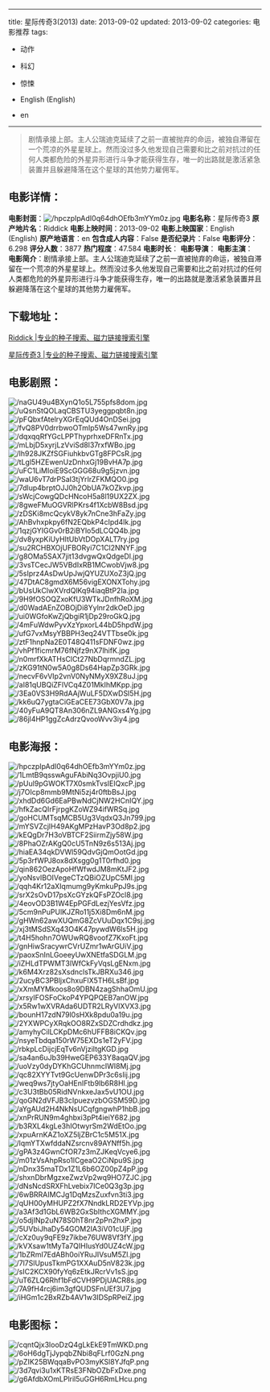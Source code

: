 
---
title: 星际传奇3(2013)
date: 2013-09-02
updated: 2013-09-02
categories: 电影推荐
tags:
- 动作
- 科幻
- 惊悚

- English (English)
- en
---


> 剧情承接上部。主人公瑞迪克延续了之前一直被抛弃的命运，被独自滞留在一个荒凉的外星星球上。然而没过多久他发现自己需要和比之前对抗过的任何人类都危险的外星异形进行斗争才能获得生存，唯一的出路就是激活紧急装置并且躲避降落在这个星球的其他势力雇佣军。

## **电影详情**：

**电影封面**：<img src="https://image.tmdb.org/t/p/w200/hpczpIpAdI0q64dhOEfb3mYYm0z.jpg" alt="/hpczpIpAdI0q64dhOEfb3mYYm0z.jpg" title="/hpczpIpAdI0q64dhOEfb3mYYm0z.jpg">
**电影名称**：星际传奇3
**原产地片名**：Riddick
**电影上映时间**：2013-09-02
**电影上映国家**：English (English)
**原产地语言**：en
**包含成人内容**：False
**是否纪录片**：False
**电影评分**：6.298
**评分人数**：3877
**热门程度**：47.584
**电影时长**：
**电影导演**：
**电影主演**：
**电影简介**：剧情承接上部。主人公瑞迪克延续了之前一直被抛弃的命运，被独自滞留在一个荒凉的外星星球上。然而没过多久他发现自己需要和比之前对抗过的任何人类都危险的外星异形进行斗争才能获得生存，唯一的出路就是激活紧急装置并且躲避降落在这个星球的其他势力雇佣军。

## **下载地址**：
[Riddick |专业的种子搜索、磁力链接搜索引擎](https://movie.amd794.com:2083/?search=Riddick&ordering=&mode=match_phrase&page_size=10&page=1)

[星际传奇3 |专业的种子搜索、磁力链接搜索引擎](https://movie.amd794.com:2083/?search=%E6%98%9F%E9%99%85%E4%BC%A0%E5%A5%873&ordering=&mode=match_phrase&page_size=10&page=1)
 

## **电影剧照**：
<img src="https://image.tmdb.org/t/p/original/naGU49u4BXynQ1o5L755pfs8dom.jpg" alt="/naGU49u4BXynQ1o5L755pfs8dom.jpg" title="/naGU49u4BXynQ1o5L755pfs8dom.jpg"><img src="https://image.tmdb.org/t/p/original/uQsnStQOLaqCBSTU3yeggpqbt8n.jpg" alt="/uQsnStQOLaqCBSTU3yeggpqbt8n.jpg" title="/uQsnStQOLaqCBSTU3yeggpqbt8n.jpg"><img src="https://image.tmdb.org/t/p/original/pFQbxfAtelryXGrEqQUd4OnDSei.jpg" alt="/pFQbxfAtelryXGrEqQUd4OnDSei.jpg" title="/pFQbxfAtelryXGrEqQUd4OnDSei.jpg"><img src="https://image.tmdb.org/t/p/original/fvQ8PV0drrbwoOTmIp5Ws47wnRy.jpg" alt="/fvQ8PV0drrbwoOTmIp5Ws47wnRy.jpg" title="/fvQ8PV0drrbwoOTmIp5Ws47wnRy.jpg"><img src="https://image.tmdb.org/t/p/original/dqxqqRfYGcLPPThyprhxeDFRnTx.jpg" alt="/dqxqqRfYGcLPPThyprhxeDFRnTx.jpg" title="/dqxqqRfYGcLPPThyprhxeDFRnTx.jpg"><img src="https://image.tmdb.org/t/p/original/mLbjD5xyrjLzVviSd8l37rxfWBo.jpg" alt="/mLbjD5xyrjLzVviSd8l37rxfWBo.jpg" title="/mLbjD5xyrjLzVviSd8l37rxfWBo.jpg"><img src="https://image.tmdb.org/t/p/original/lh928JKZfSGFiuhkbvGTg8FPCsR.jpg" alt="/lh928JKZfSGFiuhkbvGTg8FPCsR.jpg" title="/lh928JKZfSGFiuhkbvGTg8FPCsR.jpg"><img src="https://image.tmdb.org/t/p/original/tLgl5HZEwenUzDnhxGj19BvHA7p.jpg" alt="/tLgl5HZEwenUzDnhxGj19BvHA7p.jpg" title="/tLgl5HZEwenUzDnhxGj19BvHA7p.jpg"><img src="https://image.tmdb.org/t/p/original/uFC1LiMIoiE9ScGGG68u9g5jzvn.jpg" alt="/uFC1LiMIoiE9ScGGG68u9g5jzvn.jpg" title="/uFC1LiMIoiE9ScGGG68u9g5jzvn.jpg"><img src="https://image.tmdb.org/t/p/original/waU6vT7drPSaI3tjYrIrZFKMQO0.jpg" alt="/waU6vT7drPSaI3tjYrIrZFKMQO0.jpg" title="/waU6vT7drPSaI3tjYrIrZFKMQO0.jpg"><img src="https://image.tmdb.org/t/p/original/7dlup4brptOJJ0h2ObUA7kOZkvp.jpg" alt="/7dlup4brptOJJ0h2ObUA7kOZkvp.jpg" title="/7dlup4brptOJJ0h2ObUA7kOZkvp.jpg"><img src="https://image.tmdb.org/t/p/original/sWcjCowgQDcHNcoH5a8l19UX2ZX.jpg" alt="/sWcjCowgQDcHNcoH5a8l19UX2ZX.jpg" title="/sWcjCowgQDcHNcoH5a8l19UX2ZX.jpg"><img src="https://image.tmdb.org/t/p/original/8gweFMuOGVRlPKrs4f1XcbW8Bsd.jpg" alt="/8gweFMuOGVRlPKrs4f1XcbW8Bsd.jpg" title="/8gweFMuOGVRlPKrs4f1XcbW8Bsd.jpg"><img src="https://image.tmdb.org/t/p/original/zDSKi8mcQcykV8yk7nCne3hFaZy.jpg" alt="/zDSKi8mcQcykV8yk7nCne3hFaZy.jpg" title="/zDSKi8mcQcykV8yk7nCne3hFaZy.jpg"><img src="https://image.tmdb.org/t/p/original/AhBvhxpkpy6fN2EQbkP4cIpd4lk.jpg" alt="/AhBvhxpkpy6fN2EQbkP4cIpd4lk.jpg" title="/AhBvhxpkpy6fN2EQbkP4cIpd4lk.jpg"><img src="https://image.tmdb.org/t/p/original/1qzjGYIGGv0rB2iBYlo5dLCQQ4b.jpg" alt="/1qzjGYIGGv0rB2iBYlo5dLCQQ4b.jpg" title="/1qzjGYIGGv0rB2iBYlo5dLCQQ4b.jpg"><img src="https://image.tmdb.org/t/p/original/dv8yxpKiUyHItUbVtDOpXALT7ry.jpg" alt="/dv8yxpKiUyHItUbVtDOpXALT7ry.jpg" title="/dv8yxpKiUyHItUbVtDOpXALT7ry.jpg"><img src="https://image.tmdb.org/t/p/original/su2RCHBXOjUFBORyi7C1Cl2NNYF.jpg" alt="/su2RCHBXOjUFBORyi7C1Cl2NNYF.jpg" title="/su2RCHBXOjUFBORyi7C1Cl2NNYF.jpg"><img src="https://image.tmdb.org/t/p/original/g8OMa5SAX7jit13dvgwQxQdgeDl.jpg" alt="/g8OMa5SAX7jit13dvgwQxQdgeDl.jpg" title="/g8OMa5SAX7jit13dvgwQxQdgeDl.jpg"><img src="https://image.tmdb.org/t/p/original/3vsTCecJW5VBdIxRB1MCwobVjw8.jpg" alt="/3vsTCecJW5VBdIxRB1MCwobVjw8.jpg" title="/3vsTCecJW5VBdIxRB1MCwobVjw8.jpg"><img src="https://image.tmdb.org/t/p/original/5sIprz4AsDwUpJwjQYUZUXoZ3jQ.jpg" alt="/5sIprz4AsDwUpJwjQYUZUXoZ3jQ.jpg" title="/5sIprz4AsDwUpJwjQYUZUXoZ3jQ.jpg"><img src="https://image.tmdb.org/t/p/original/47DtAC8gmdX6M56vigEXONXTohy.jpg" alt="/47DtAC8gmdX6M56vigEXONXTohy.jpg" title="/47DtAC8gmdX6M56vigEXONXTohy.jpg"><img src="https://image.tmdb.org/t/p/original/bUsUkClwXVrdQlKq94iaqBtP2Ia.jpg" alt="/bUsUkClwXVrdQlKq94iaqBtP2Ia.jpg" title="/bUsUkClwXVrdQlKq94iaqBtP2Ia.jpg"><img src="https://image.tmdb.org/t/p/original/9H9fOSOQZxoKfU3WTkJDnfhRoXM.jpg" alt="/9H9fOSOQZxoKfU3WTkJDnfhRoXM.jpg" title="/9H9fOSOQZxoKfU3WTkJDnfhRoXM.jpg"><img src="https://image.tmdb.org/t/p/original/d0WadAEnZOBOjDi8Yylnr2dkOeD.jpg" alt="/d0WadAEnZOBOjDi8Yylnr2dkOeD.jpg" title="/d0WadAEnZOBOjDi8Yylnr2dkOeD.jpg"><img src="https://image.tmdb.org/t/p/original/ui0WGfoKwZjQbgiR1jDp29roGkQ.jpg" alt="/ui0WGfoKwZjQbgiR1jDp29roGkQ.jpg" title="/ui0WGfoKwZjQbgiR1jDp29roGkQ.jpg"><img src="https://image.tmdb.org/t/p/original/4mFuWdwPyvXzYpxorL44bD5hpdW.jpg" alt="/4mFuWdwPyvXzYpxorL44bD5hpdW.jpg" title="/4mFuWdwPyvXzYpxorL44bD5hpdW.jpg"><img src="https://image.tmdb.org/t/p/original/ufG7vxMsyYBBPH3eq24VTTbse0k.jpg" alt="/ufG7vxMsyYBBPH3eq24VTTbse0k.jpg" title="/ufG7vxMsyYBBPH3eq24VTTbse0k.jpg"><img src="https://image.tmdb.org/t/p/original/ztF1hnpNa2E0T48Q411sFDNF0wz.jpg" alt="/ztF1hnpNa2E0T48Q411sFDNF0wz.jpg" title="/ztF1hnpNa2E0T48Q411sFDNF0wz.jpg"><img src="https://image.tmdb.org/t/p/original/vhPf1ficmrM76fNjfz9nX7lhifK.jpg" alt="/vhPf1ficmrM76fNjfz9nX7lhifK.jpg" title="/vhPf1ficmrM76fNjfz9nX7lhifK.jpg"><img src="https://image.tmdb.org/t/p/original/n0mrfXkATHsClCt27NbDqrmndZL.jpg" alt="/n0mrfXkATHsClCt27NbDqrmndZL.jpg" title="/n0mrfXkATHsClCt27NbDqrmndZL.jpg"><img src="https://image.tmdb.org/t/p/original/zKG91tN0w5A0g8Ds64HapZp3GRk.jpg" alt="/zKG91tN0w5A0g8Ds64HapZp3GRk.jpg" title="/zKG91tN0w5A0g8Ds64HapZp3GRk.jpg"><img src="https://image.tmdb.org/t/p/original/necvF6vVIp2vnV0NyNMyX9XZ8uJ.jpg" alt="/necvF6vVIp2vnV0NyNMyX9XZ8uJ.jpg" title="/necvF6vVIp2vnV0NyNMyX9XZ8uJ.jpg"><img src="https://image.tmdb.org/t/p/original/aI81qUBQiZFlVCq4Z01MkIhMKpp.jpg" alt="/aI81qUBQiZFlVCq4Z01MkIhMKpp.jpg" title="/aI81qUBQiZFlVCq4Z01MkIhMKpp.jpg"><img src="https://image.tmdb.org/t/p/original/3Ea0VS3H9RdAAjWuLF5DXwDSI5H.jpg" alt="/3Ea0VS3H9RdAAjWuLF5DXwDSI5H.jpg" title="/3Ea0VS3H9RdAAjWuLF5DXwDSI5H.jpg"><img src="https://image.tmdb.org/t/p/original/kk6uQ7ygtaCiGEaCEE73GbX0V7a.jpg" alt="/kk6uQ7ygtaCiGEaCEE73GbX0V7a.jpg" title="/kk6uQ7ygtaCiGEaCEE73GbX0V7a.jpg"><img src="https://image.tmdb.org/t/p/original/40yFuA9QT8An306nZL9ANGxs4Yg.jpg" alt="/40yFuA9QT8An306nZL9ANGxs4Yg.jpg" title="/40yFuA9QT8An306nZL9ANGxs4Yg.jpg"><img src="https://image.tmdb.org/t/p/original/86jl4HP1ggZcAdrzQvooWvv3iy4.jpg" alt="/86jl4HP1ggZcAdrzQvooWvv3iy4.jpg" title="/86jl4HP1ggZcAdrzQvooWvv3iy4.jpg">

## **电影海报**：
<img src="https://image.tmdb.org/t/p/original/hpczpIpAdI0q64dhOEfb3mYYm0z.jpg" alt="/hpczpIpAdI0q64dhOEfb3mYYm0z.jpg" title="/hpczpIpAdI0q64dhOEfb3mYYm0z.jpg"><img src="https://image.tmdb.org/t/p/original/1LmtB9qsswAguFAbiNq3OvpjiU0.jpg" alt="/1LmtB9qsswAguFAbiNq3OvpjiU0.jpg" title="/1LmtB9qsswAguFAbiNq3OvpjiU0.jpg"><img src="https://image.tmdb.org/t/p/original/pUul9pGWOKT7X0smkTvsIEIQxcP.jpg" alt="/pUul9pGWOKT7X0smkTvsIEIQxcP.jpg" title="/pUul9pGWOKT7X0smkTvsIEIQxcP.jpg"><img src="https://image.tmdb.org/t/p/original/j7OIcp8mmb9MtNi5zj4r0ftbBsJ.jpg" alt="/j7OIcp8mmb9MtNi5zj4r0ftbBsJ.jpg" title="/j7OIcp8mmb9MtNi5zj4r0ftbBsJ.jpg"><img src="https://image.tmdb.org/t/p/original/xhdDd6Gd6EaPBwNdCjNW2HCnIQY.jpg" alt="/xhdDd6Gd6EaPBwNdCjNW2HCnIQY.jpg" title="/xhdDd6Gd6EaPBwNdCjNW2HCnIQY.jpg"><img src="https://image.tmdb.org/t/p/original/hfkZacQIrFjrpgKZoWZ94ifWRSq.jpg" alt="/hfkZacQIrFjrpgKZoWZ94ifWRSq.jpg" title="/hfkZacQIrFjrpgKZoWZ94ifWRSq.jpg"><img src="https://image.tmdb.org/t/p/original/goHCUMTsqMCB5Ug3VqdxQ3Jn799.jpg" alt="/goHCUMTsqMCB5Ug3VqdxQ3Jn799.jpg" title="/goHCUMTsqMCB5Ug3VqdxQ3Jn799.jpg"><img src="https://image.tmdb.org/t/p/original/mYSVZcjlH49AKgMPzHavP3Od8p2.jpg" alt="/mYSVZcjlH49AKgMPzHavP3Od8p2.jpg" title="/mYSVZcjlH49AKgMPzHavP3Od8p2.jpg"><img src="https://image.tmdb.org/t/p/original/kEQgDr7H3oVBTCF2SiirmZjy58W.jpg" alt="/kEQgDr7H3oVBTCF2SiirmZjy58W.jpg" title="/kEQgDr7H3oVBTCF2SiirmZjy58W.jpg"><img src="https://image.tmdb.org/t/p/original/8PhaOZrAKgQ0cU5TnN9z6s513Aj.jpg" alt="/8PhaOZrAKgQ0cU5TnN9z6s513Aj.jpg" title="/8PhaOZrAKgQ0cU5TnN9z6s513Aj.jpg"><img src="https://image.tmdb.org/t/p/original/hiaEA34qkDVWl59QdvGjQmOotGd.jpg" alt="/hiaEA34qkDVWl59QdvGjQmOotGd.jpg" title="/hiaEA34qkDVWl59QdvGjQmOotGd.jpg"><img src="https://image.tmdb.org/t/p/original/5p3rfWPJ8ox8dXsgg0g1T0rfhd0.jpg" alt="/5p3rfWPJ8ox8dXsgg0g1T0rfhd0.jpg" title="/5p3rfWPJ8ox8dXsgg0g1T0rfhd0.jpg"><img src="https://image.tmdb.org/t/p/original/qin862OezApoHfWfwdJM8mKtJF2.jpg" alt="/qin862OezApoHfWfwdJM8mKtJF2.jpg" title="/qin862OezApoHfWfwdJM8mKtJF2.jpg"><img src="https://image.tmdb.org/t/p/original/yoNsvIBOIVegeCTzQBiOZUpC5Ml.jpg" alt="/yoNsvIBOIVegeCTzQBiOZUpC5Ml.jpg" title="/yoNsvIBOIVegeCTzQBiOZUpC5Ml.jpg"><img src="https://image.tmdb.org/t/p/original/qqh4Kr12aXIqmumg9yKmkuPpJ9s.jpg" alt="/qqh4Kr12aXIqmumg9yKmkuPpJ9s.jpg" title="/qqh4Kr12aXIqmumg9yKmkuPpJ9s.jpg"><img src="https://image.tmdb.org/t/p/original/srX2sOvD17psXcGYzkQFsPZOcl8.jpg" alt="/srX2sOvD17psXcGYzkQFsPZOcl8.jpg" title="/srX2sOvD17psXcGYzkQFsPZOcl8.jpg"><img src="https://image.tmdb.org/t/p/original/4eovOD3B1W4EpPGFdLezjYesVfz.jpg" alt="/4eovOD3B1W4EpPGFdLezjYesVfz.jpg" title="/4eovOD3B1W4EpPGFdLezjYesVfz.jpg"><img src="https://image.tmdb.org/t/p/original/5cm9nPuPUlKJZRo11j5Xi8Dm6nM.jpg" alt="/5cm9nPuPUlKJZRo11j5Xi8Dm6nM.jpg" title="/5cm9nPuPUlKJZRo11j5Xi8Dm6nM.jpg"><img src="https://image.tmdb.org/t/p/original/gHWn62awXUQmG8ZcVUuDqx1C9sj.jpg" alt="/gHWn62awXUQmG8ZcVUuDqx1C9sj.jpg" title="/gHWn62awXUQmG8ZcVUuDqx1C9sj.jpg"><img src="https://image.tmdb.org/t/p/original/xj3tMSdSXq43O4K47pywdW6ls5H.jpg" alt="/xj3tMSdSXq43O4K47pywdW6ls5H.jpg" title="/xj3tMSdSXq43O4K47pywdW6ls5H.jpg"><img src="https://image.tmdb.org/t/p/original/t4H5hohn7OWUwRQ8voofZ7KxoFt.jpg" alt="/t4H5hohn7OWUwRQ8voofZ7KxoFt.jpg" title="/t4H5hohn7OWUwRQ8voofZ7KxoFt.jpg"><img src="https://image.tmdb.org/t/p/original/gnHiwSracywrCVrUZmr1wArGUiV.jpg" alt="/gnHiwSracywrCVrUZmr1wArGUiV.jpg" title="/gnHiwSracywrCVrUZmr1wArGUiV.jpg"><img src="https://image.tmdb.org/t/p/original/paoxSnInLGoeeyUwXNEtfaSDGLM.jpg" alt="/paoxSnInLGoeeyUwXNEtfaSDGLM.jpg" title="/paoxSnInLGoeeyUwXNEtfaSDGLM.jpg"><img src="https://image.tmdb.org/t/p/original/iZHLdTPWMT3lWfCkFyVqsLgENxm.jpg" alt="/iZHLdTPWMT3lWfCkFyVqsLgENxm.jpg" title="/iZHLdTPWMT3lWfCkFyVqsLgENxm.jpg"><img src="https://image.tmdb.org/t/p/original/k6M4Xrz82sXsdnclsTkJBRXu346.jpg" alt="/k6M4Xrz82sXsdnclsTkJBRXu346.jpg" title="/k6M4Xrz82sXsdnclsTkJBRXu346.jpg"><img src="https://image.tmdb.org/t/p/original/2ucyBC3PBljxChxuFlX5TH6LsBf.jpg" alt="/2ucyBC3PBljxChxuFlX5TH6LsBf.jpg" title="/2ucyBC3PBljxChxuFlX5TH6LsBf.jpg"><img src="https://image.tmdb.org/t/p/original/xXmMYMkoos8o9DBN4zagShhaOmU.jpg" alt="/xXmMYMkoos8o9DBN4zagShhaOmU.jpg" title="/xXmMYMkoos8o9DBN4zagShhaOmU.jpg"><img src="https://image.tmdb.org/t/p/original/xrsyIFOSFoCkoP4YPQPQEB7anOW.jpg" alt="/xrsyIFOSFoCkoP4YPQPQEB7anOW.jpg" title="/xrsyIFOSFoCkoP4YPQPQEB7anOW.jpg"><img src="https://image.tmdb.org/t/p/original/x5Rw1wXVRAda6UDTR2LRyVlXVX3.jpg" alt="/x5Rw1wXVRAda6UDTR2LRyVlXVX3.jpg" title="/x5Rw1wXVRAda6UDTR2LRyVlXVX3.jpg"><img src="https://image.tmdb.org/t/p/original/bounH17zdN79l0sHXk8pdu0a19u.jpg" alt="/bounH17zdN79l0sHXk8pdu0a19u.jpg" title="/bounH17zdN79l0sHXk8pdu0a19u.jpg"><img src="https://image.tmdb.org/t/p/original/2YXWPCyXRqkOO8RZxSDZCrdhdkz.jpg" alt="/2YXWPCyXRqkOO8RZxSDZCrdhdkz.jpg" title="/2YXWPCyXRqkOO8RZxSDZCrdhdkz.jpg"><img src="https://image.tmdb.org/t/p/original/amyhyCilLCKpDMc6hUFFB8iCKQv.jpg" alt="/amyhyCilLCKpDMc6hUFFB8iCKQv.jpg" title="/amyhyCilLCKpDMc6hUFFB8iCKQv.jpg"><img src="https://image.tmdb.org/t/p/original/nsyeTbdqa150rW75EXDs1eT2yFV.jpg" alt="/nsyeTbdqa150rW75EXDs1eT2yFV.jpg" title="/nsyeTbdqa150rW75EXDs1eT2yFV.jpg"><img src="https://image.tmdb.org/t/p/original/rbkpLcDijcjEqTv6nVjziItgKGD.jpg" alt="/rbkpLcDijcjEqTv6nVjziItgKGD.jpg" title="/rbkpLcDijcjEqTv6nVjziItgKGD.jpg"><img src="https://image.tmdb.org/t/p/original/sa4an6uJb39HweGEP633Y8aqaQV.jpg" alt="/sa4an6uJb39HweGEP633Y8aqaQV.jpg" title="/sa4an6uJb39HweGEP633Y8aqaQV.jpg"><img src="https://image.tmdb.org/t/p/original/uoVzy0dyDYKhGCUhnmcIWI8Mj.jpg" alt="/uoVzy0dyDYKhGCUhnmcIWI8Mj.jpg" title="/uoVzy0dyDYKhGCUhnmcIWI8Mj.jpg"><img src="https://image.tmdb.org/t/p/original/qc82XYYTvt9GcUenwDPr3c6sIij.jpg" alt="/qc82XYYTvt9GcUenwDPr3c6sIij.jpg" title="/qc82XYYTvt9GcUenwDPr3c6sIij.jpg"><img src="https://image.tmdb.org/t/p/original/weq9ws7jtyOaHEnIFtb9lb6R8Hl.jpg" alt="/weq9ws7jtyOaHEnIFtb9lb6R8Hl.jpg" title="/weq9ws7jtyOaHEnIFtb9lb6R8Hl.jpg"><img src="https://image.tmdb.org/t/p/original/c3U3tBb05RidNVnkxeJax5vU1OU.jpg" alt="/c3U3tBb05RidNVnkxeJax5vU1OU.jpg" title="/c3U3tBb05RidNVnkxeJax5vU1OU.jpg"><img src="https://image.tmdb.org/t/p/original/qoGN2dVFJB3cIpuezvzbOGSM59D.jpg" alt="/qoGN2dVFJB3cIpuezvzbOGSM59D.jpg" title="/qoGN2dVFJB3cIpuezvzbOGSM59D.jpg"><img src="https://image.tmdb.org/t/p/original/aYgAUd2H4NkNsUCqfgngwhP1hbB.jpg" alt="/aYgAUd2H4NkNsUCqfgngwhP1hbB.jpg" title="/aYgAUd2H4NkNsUCqfgngwhP1hbB.jpg"><img src="https://image.tmdb.org/t/p/original/xnPrRUN9m4ghbxi3pPt4ieiY682.jpg" alt="/xnPrRUN9m4ghbxi3pPt4ieiY682.jpg" title="/xnPrRUN9m4ghbxi3pPt4ieiY682.jpg"><img src="https://image.tmdb.org/t/p/original/b3RXL4kgLe3hIOtwyrSm2WdEtOo.jpg" alt="/b3RXL4kgLe3hIOtwyrSm2WdEtOo.jpg" title="/b3RXL4kgLe3hIOtwyrSm2WdEtOo.jpg"><img src="https://image.tmdb.org/t/p/original/xpuArnKAZ1oXZ5ljZBrC1c5M51X.jpg" alt="/xpuArnKAZ1oXZ5ljZBrC1c5M51X.jpg" title="/xpuArnKAZ1oXZ5ljZBrC1c5M51X.jpg"><img src="https://image.tmdb.org/t/p/original/lqmYTXwfddaNZsrcnv89AYNff5h.jpg" alt="/lqmYTXwfddaNZsrcnv89AYNff5h.jpg" title="/lqmYTXwfddaNZsrcnv89AYNff5h.jpg"><img src="https://image.tmdb.org/t/p/original/gPA3z4GwnCfOR7z3mZJKeqVcye6.jpg" alt="/gPA3z4GwnCfOR7z3mZJKeqVcye6.jpg" title="/gPA3z4GwnCfOR7z3mZJKeqVcye6.jpg"><img src="https://image.tmdb.org/t/p/original/m01zVsAhpRso1lCgeaO2CiNpu9S.jpg" alt="/m01zVsAhpRso1lCgeaO2CiNpu9S.jpg" title="/m01zVsAhpRso1lCgeaO2CiNpu9S.jpg"><img src="https://image.tmdb.org/t/p/original/nDnx35maTDx1Z1L6b6OZ00pZ4pP.jpg" alt="/nDnx35maTDx1Z1L6b6OZ00pZ4pP.jpg" title="/nDnx35maTDx1Z1L6b6OZ00pZ4pP.jpg"><img src="https://image.tmdb.org/t/p/original/shxnDbrMgzxeZwzVp2wq9HO7ZJC.jpg" alt="/shxnDbrMgzxeZwzVp2wq9HO7ZJC.jpg" title="/shxnDbrMgzxeZwzVp2wq9HO7ZJC.jpg"><img src="https://image.tmdb.org/t/p/original/dNsNcdSRXFhLvebix7ICe0Q3g3p.jpg" alt="/dNsNcdSRXFhLvebix7ICe0Q3g3p.jpg" title="/dNsNcdSRXFhLvebix7ICe0Q3g3p.jpg"><img src="https://image.tmdb.org/t/p/original/6wBRRAIMCJg1DqMzsZuxfvn3ti3.jpg" alt="/6wBRRAIMCJg1DqMzsZuxfvn3ti3.jpg" title="/6wBRRAIMCJg1DqMzsZuxfvn3ti3.jpg"><img src="https://image.tmdb.org/t/p/original/qUH00yMHUPZ2fX7NndkLRD2EYVp.jpg" alt="/qUH00yMHUPZ2fX7NndkLRD2EYVp.jpg" title="/qUH00yMHUPZ2fX7NndkLRD2EYVp.jpg"><img src="https://image.tmdb.org/t/p/original/a3Af3d1GbL6WB2GxSbIthcXGMMY.jpg" alt="/a3Af3d1GbL6WB2GxSbIthcXGMMY.jpg" title="/a3Af3d1GbL6WB2GxSbIthcXGMMY.jpg"><img src="https://image.tmdb.org/t/p/original/o5djINp2uN78S0hT8nr2pPn2hxP.jpg" alt="/o5djINp2uN78S0hT8nr2pPn2hxP.jpg" title="/o5djINp2uN78S0hT8nr2pPn2hxP.jpg"><img src="https://image.tmdb.org/t/p/original/5UVbiJhaDy54GOM2IA3iV01cUjF.jpg" alt="/5UVbiJhaDy54GOM2IA3iV01cUjF.jpg" title="/5UVbiJhaDy54GOM2IA3iV01cUjF.jpg"><img src="https://image.tmdb.org/t/p/original/cXz0uy9qFE9z7ikbe76UW8Vf3fY.jpg" alt="/cXz0uy9qFE9z7ikbe76UW8Vf3fY.jpg" title="/cXz0uy9qFE9z7ikbe76UW8Vf3fY.jpg"><img src="https://image.tmdb.org/t/p/original/kVXsaw1tMyTa7QIHIusYd0UZ4cW.jpg" alt="/kVXsaw1tMyTa7QIHIusYd0UZ4cW.jpg" title="/kVXsaw1tMyTa7QIHIusYd0UZ4cW.jpg"><img src="https://image.tmdb.org/t/p/original/1bZRmI7EdABh0oiYRuJIVsuM5Zl.jpg" alt="/1bZRmI7EdABh0oiYRuJIVsuM5Zl.jpg" title="/1bZRmI7EdABh0oiYRuJIVsuM5Zl.jpg"><img src="https://image.tmdb.org/t/p/original/7l7SlUpusTkmPG1XXAuD5nV823k.jpg" alt="/7l7SlUpusTkmPG1XXAuD5nV823k.jpg" title="/7l7SlUpusTkmPG1XXAuD5nV823k.jpg"><img src="https://image.tmdb.org/t/p/original/sIC2KCX90fyYq6zEtkJRcrVv1sS.jpg" alt="/sIC2KCX90fyYq6zEtkJRcrVv1sS.jpg" title="/sIC2KCX90fyYq6zEtkJRcrVv1sS.jpg"><img src="https://image.tmdb.org/t/p/original/uT6ZLQ6Rhf1bFdCVH9PDjUACR8s.jpg" alt="/uT6ZLQ6Rhf1bFdCVH9PDjUACR8s.jpg" title="/uT6ZLQ6Rhf1bFdCVH9PDjUACR8s.jpg"><img src="https://image.tmdb.org/t/p/original/7A9fH4rcj6im3gfQUDSFnUEf3U7.jpg" alt="/7A9fH4rcj6im3gfQUDSFnUEf3U7.jpg" title="/7A9fH4rcj6im3gfQUDSFnUEf3U7.jpg"><img src="https://image.tmdb.org/t/p/original/iHGm1c2BxRZb4AV1w3IDSpRPeiZ.jpg" alt="/iHGm1c2BxRZb4AV1w3IDSpRPeiZ.jpg" title="/iHGm1c2BxRZb4AV1w3IDSpRPeiZ.jpg">

## **电影图标**：
<img src="https://image.tmdb.org/t/p/original/cqntQjx3looDzQ4gLkEkE9TmWKD.png" alt="/cqntQjx3looDzQ4gLkEkE9TmWKD.png" title="/cqntQjx3looDzQ4gLkEkE9TmWKD.png"><img src="https://image.tmdb.org/t/p/original/6oH6dgTjJypqbZNbi8qFLrf0GzN.png" alt="/6oH6dgTjJypqbZNbi8qFLrf0GzN.png" title="/6oH6dgTjJypqbZNbi8qFLrf0GzN.png"><img src="https://image.tmdb.org/t/p/original/pZIK25BWqqaBvPO3myKSl8YJfqP.png" alt="/pZIK25BWqqaBvPO3myKSl8YJfqP.png" title="/pZIK25BWqqaBvPO3myKSl8YJfqP.png"><img src="https://image.tmdb.org/t/p/original/3d7qvi3u1xKTRsE3FNbOZbFxDxe.png" alt="/3d7qvi3u1xKTRsE3FNbOZbFxDxe.png" title="/3d7qvi3u1xKTRsE3FNbOZbFxDxe.png"><img src="https://image.tmdb.org/t/p/original/g6AfdbXOmLPlril5uGGH6RmLHcu.png" alt="/g6AfdbXOmLPlril5uGGH6RmLHcu.png" title="/g6AfdbXOmLPlril5uGGH6RmLHcu.png">

